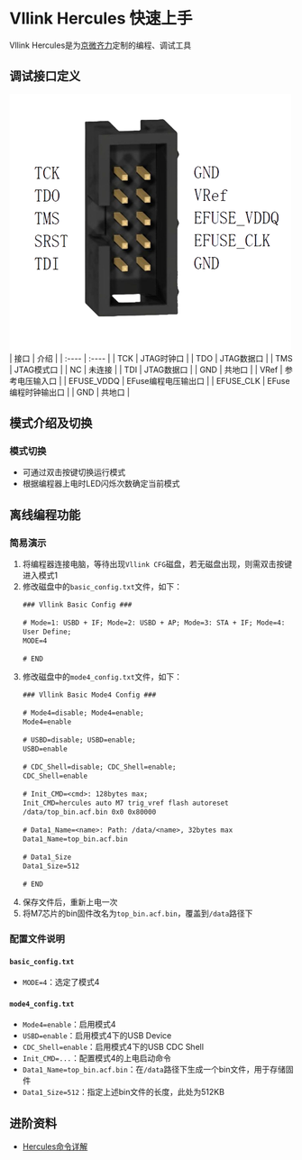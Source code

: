 # Vllink Hercules 快速上手

Vllink Hercules是为[京微齐力](http://www.hercules-micro.com/)定制的编程、调试工具

## 调试接口定义
![](../_static/picture/hme_interface_desc_small.png)
| 接口 | 介绍 |
| :---- | :---- |
| TCK  | JTAG时钟口 |
| TDO  | JTAG数据口 |
| TMS  | JTAG模式口 |
| NC | 未连接 |
| TDI  | JTAG数据口 |
| GND  | 共地口 |
| VRef  | 参考电压输入口 |
| EFUSE_VDDQ  | EFuse编程电压输出口 |
| EFUSE_CLK  | EFuse编程时钟输出口 |
| GND  | 共地口 |

## 模式介绍及切换
### 模式切换
* 可通过双击按键切换运行模式
* 根据编程器上电时LED闪烁次数确定当前模式

## 离线编程功能
### 简易演示
1. 将编程器连接电脑，等待出现`Vllink CFG`磁盘，若无磁盘出现，则需双击按键进入模式1
2. 修改磁盘中的`basic_config.txt`文件，如下：
    ```
    ### Vllink Basic Config ###

    # Mode=1: USBD + IF; Mode=2: USBD + AP; Mode=3: STA + IF; Mode=4: User Define;
    MODE=4

    # END
    ```
3. 修改磁盘中的`mode4_config.txt`文件，如下：
    ```
    ### Vllink Basic Mode4 Config ###

    # Mode4=disable; Mode4=enable;
    Mode4=enable

    # USBD=disable; USBD=enable;
    USBD=enable

    # CDC_Shell=disable; CDC_Shell=enable;
    CDC_Shell=enable

    # Init_CMD=<cmd>: 128bytes max;
    Init_CMD=hercules auto M7 trig_vref flash autoreset /data/top_bin.acf.bin 0x0 0x80000

    # Data1_Name=<name>: Path: /data/<name>, 32bytes max
    Data1_Name=top_bin.acf.bin

    # Data1_Size
    Data1_Size=512

    # END
    ```
4. 保存文件后，重新上电一次
5. 将M7芯片的bin固件改名为`top_bin.acf.bin`，覆盖到`/data`路径下
### 配置文件说明
#### `basic_config.txt`
* `MODE=4`：选定了模式4
#### `mode4_config.txt`
* `Mode4=enable`：启用模式4
* `USBD=enable`：启用模式4下的USB Device
* `CDC_Shell=enable`：启用模式4下的USB CDC Shell
* `Init_CMD=...`：配置模式4的上电启动命令
* `Data1_Name=top_bin.acf.bin`：在`/data`路径下生成一个bin文件，用于存储固件
* `Data1_Size=512`：指定上述bin文件的长度，此处为512KB

## 进阶资料
* [Hercules命令详解](../software/hercules.md)

